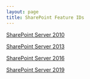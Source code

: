 ```yaml
---
layout: page
title: SharePoint Feature IDs
---
```


[SharePoint Server 2010](/fid/feature-ids-2010)

[SharePoint Server 2013](/fid/feature-ids-2013)

[SharePoint Server 2016](/fid/feature-ids-2016)

[SharePoint Server 2019](/fid/feature-ids-2019)
